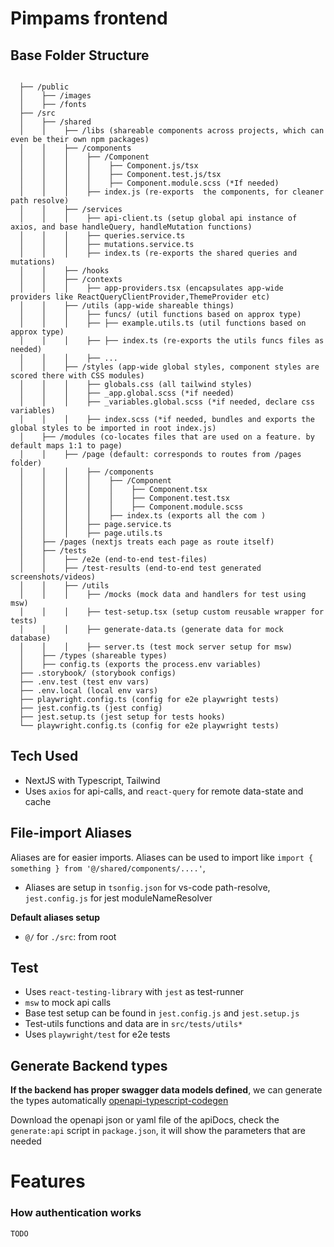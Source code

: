 # Pimpams frontend

## Base Folder Structure

```

  ├── /public
  │    ├── /images
  │    ├── /fonts
  ├── /src
  │    ├── /shared
  │    │    ├── /libs (shareable components across projects, which can even be their own npm packages)
  │    │    ├── /components
  │    │    │    ├── /Component
  │    │    │    │    ├── Component.js/tsx
  │    │    │    │    ├── Component.test.js/tsx
  │    │    │    │    ├── Component.module.scss (*If needed)
  │    │    │    ├── index.js (re-exports  the components, for cleaner path resolve)
  │    │    ├── /services
  │    │    │    ├── api-client.ts (setup global api instance of axios, and base handleQuery, handleMutation functions)
  │    │    │    ├── queries.service.ts
  │    │    │    ├── mutations.service.ts
  │    │    │    ├── index.ts (re-exports the shared queries and mutations)
  │    │    ├── /hooks
  │    │    ├── /contexts
  │    │    │    ├── app-providers.tsx (encapsulates app-wide providers like ReactQueryClientProvider,ThemeProvider etc)
  │    │    ├── /utils (app-wide shareable things)
  │    │    │    ├── funcs/ (util functions based on approx type)
  │    │    │    ├── ├── example.utils.ts (util functions based on approx type)
  │    │    │    ├── ├── index.ts (re-exports the utils funcs files as needed)
  │    │    │    ├── ...
  │    │    ├── /styles (app-wide global styles, component styles are scored there with CSS modules)
  │    │    │    ├── globals.css (all tailwind styles)
  │    │    │    ├── _app.global.scss (*if needed)
  │    │    │    ├── _variables.global.scss (*if needed, declare css variables)
  │    │    │    ├── index.scss (*if needed, bundles and exports the global styles to be imported in root index.js)
  │    ├── /modules (co-locates files that are used on a feature. by default maps 1:1 to page)
  │    │    ├── /page (default: corresponds to routes from /pages folder)
  │    │    │    ├── /components
  │    │    │    │    ├── /Component
  │    │    │    │    │    ├── Component.tsx
  │    │    │    │    │    ├── Component.test.tsx
  │    │    │    │    │    ├── Component.module.scss
  │    │    │    │    ├── index.ts (exports all the com )
  │    │    │    ├── page.service.ts
  │    │    │    ├── page.utils.ts
  │    ├── /pages (nextjs treats each page as route itself)
  │    ├── /tests
  │    │    ├── /e2e (end-to-end test-files)
  │    │    ├── /test-results (end-to-end test generated screenshots/videos)
  │    │    ├── /utils
  │    │    │    ├── /mocks (mock data and handlers for test using msw)
  │    │    │    ├── test-setup.tsx (setup custom reusable wrapper for tests)
  │    │    │    ├── generate-data.ts (generate data for mock database)
  │    │    │    ├── server.ts (test mock server setup for msw)
  │    ├── /types (shareable types)
  │    ├── config.ts (exports the process.env variables)
  ├── .storybook/ (storybook configs)
  ├── .env.test (test env vars)
  ├── .env.local (local env vars)
  ├── playwright.config.ts (config for e2e playwright tests)
  ├── jest.config.ts (jest config)
  ├── jest.setup.ts (jest setup for tests hooks)
  └── playwright.config.ts (config for e2e playwright tests)

```

## Tech Used

- NextJS with Typescript, Tailwind
- Uses `axios` for api-calls, and `react-query` for remote data-state and cache

## File-import Aliases

Aliases are for easier imports. Aliases can be used to import like `import { something } from '@/shared/components/....'`,

- Aliases are setup in `tsonfig.json` for vs-code path-resolve, `jest.config.js` for jest moduleNameResolver

**Default aliases setup**

- `@/` for `./src`: from root

## Test

- Uses `react-testing-library` with `jest` as test-runner
- `msw` to mock api calls
- Base test setup can be found in `jest.config.js` and `jest.setup.js`
- Test-utils functions and data are in `src/tests/utils*`
- Uses `playwright/test` for e2e tests

## Generate Backend types

**If the backend has proper swagger data models defined**, we can generate the types automatically [openapi-typescript-codegen](https://www.npmjs.com/package/openapi-typescript-codegen)

Download the openapi json or yaml file of the apiDocs, check the `generate:api` script in `package.json`, it will show the parameters that are needed

# Features

### How authentication works

`TODO`
